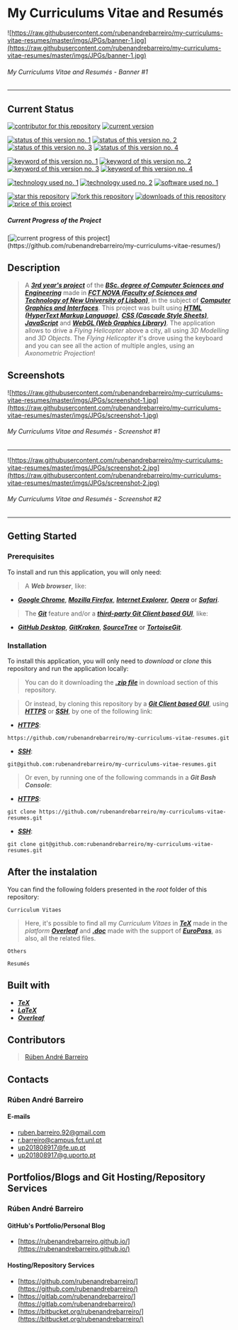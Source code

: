 # My Curriculums Vitae and Resumés

![https://raw.githubusercontent.com/rubenandrebarreiro/my-curriculums-vitae-resumes/master/imgs/JPGs/banner-1.jpg](https://raw.githubusercontent.com/rubenandrebarreiro/my-curriculums-vitae-resumes/master/imgs/JPGs/banner-1.jpg)
######  My Curriculums Vitae and Resumés - Banner #1

***


## Current Status
[![contributor for this repository](https://img.shields.io/badge/contributor-rubenandrebarreiro-blue.svg)](https://github.com/rubenandrebarreiro/) [![current version](https://img.shields.io/badge/version-1.0-magenta.svg)](https://github.com/rubenandrebarreiro/my-curriculums-vitae-resumes/)

[![status of this version no. 1](https://img.shields.io/badge/status-completed-orange.svg)](https://github.com/rubenandrebarreiro/my-curriculums-vitae-resumes/)
[![status of this version no. 2](https://img.shields.io/badge/status-final-orange.svg)](https://github.com/rubenandrebarreiro/my-curriculums-vitae-resumes/)
[![status of this version no. 3](https://img.shields.io/badge/status-stable-orange.svg)](https://github.com/rubenandrebarreiro/my-curriculums-vitae-resumes/)
[![status of this version no. 4](https://img.shields.io/badge/status-documented-orange.svg)](https://github.com/rubenandrebarreiro/my-curriculums-vitae-resumes/)

[![keyword of this version no. 1](https://img.shields.io/badge/keyword-curriculum-brown.svg)](https://github.com/rubenandrebarreiro/my-curriculums-vitae-resumes/)
[![keyword of this version no. 2](https://img.shields.io/badge/keyword-vitae-brown.svg)](https://github.com/rubenandrebarreiro/my-curriculums-vitae-resumes/)
[![keyword of this version no. 3](https://img.shields.io/badge/keyword-resumes-brown.svg)](https://github.com/rubenandrebarreiro/my-curriculums-vitae-resumes/)
[![keyword of this version no. 4](https://img.shields.io/badge/keyword-docs-brown.svg)](https://github.com/rubenandrebarreiro/my-curriculums-vitae-resumes/)

[![technology used no. 1](https://img.shields.io/badge/built&nbsp;with-tex-red.svg)](https://en.wikipedia.org/wiki/TeX)
[![technology used no. 2](https://img.shields.io/badge/built&nbsp;with-latex-red.svg)](https://www.latex-project.org/)
[![software used no. 1](https://img.shields.io/badge/software-overleaf-gold.svg)](https://www.overleaf.com/) 

[![star this repository](http://githubbadges.com/star.svg?user=rubenandrebarreiro&repo=my-curriculums-vitae-resumes&style=flat)](https://github.com/rubenandrebarreiro/my-curriculums-vitae-resumes/stargazers)
[![fork this repository](http://githubbadges.com/fork.svg?user=rubenandrebarreiro&repo=my-curriculums-vitae-resumes&style=flat)](https://github.com/rubenandrebarreiro/my-curriculums-vitae-resumes/fork)
[![downloads of this repository](https://img.shields.io/github/downloads/rubenandrebarreiro/my-curriculums-vitae-resumes/total.svg)](https://github.com/rubenandrebarreiro/my-curriculums-vitae-resumes/archive/master.zip)
[![price of this project](https://img.shields.io/badge/price-not&nbsp;applicable-success.svg)](https://github.com/rubenandrebarreiro/my-curriculums-vitae-resumes/archive/master.zip)

##### Current Progress of the Project

[![current progress of this project](http://progressed.io/bar/100?title=&nbsp;completed&nbsp;)](https://github.com/rubenandrebarreiro/my-curriculums-vitae-resumes/) 


## Description
> A [**_3rd year's project_**](http://www.unl.pt/guia/2018/fct/UNLGI_getCurso?curso=935) of the [**_BSc. degree of Computer Sciences and Engineering_**](https://www.fct.unl.pt/en/education/course/integrated-master-computer-science/) made in [**_FCT NOVA (Faculty of Sciences and Technology of New University of Lisbon)_**](https://www.fct.unl.pt/), in the subject of [**_Computer Graphics and Interfaces_**](http://www.unl.pt/guia/2018/fct/UNLGI_getUC?uc=8150). This project was built using [**_HTML (HyperText Markup Language)_**](https://www.w3schools.com/html/), [**_CSS (Cascade Style Sheets)_**](https://www.w3schools.com/css/), [**_JavaScript_**](https://www.w3schools.com/js/) and [**_WebGL (Web Graphics Library)_**](https://get.webgl.org/). The application allows to drive a _Flying Helicopter_ above a city, all using _3D Modelling_ and _3D Objects_. The _Flying Helicopter_ it's drove using the keyboard and you can see all the action of multiple angles, using an _Axonometric Projection_!

## Screenshots

![https://raw.githubusercontent.com/rubenandrebarreiro/my-curriculums-vitae-resumes/master/imgs/JPGs/screenshot-1.jpg](https://raw.githubusercontent.com/rubenandrebarreiro/my-curriculums-vitae-resumes/master/imgs/JPGs/screenshot-1.jpg)
######  My Curriculums Vitae and Resumés - Screenshot #1

***

![https://raw.githubusercontent.com/rubenandrebarreiro/my-curriculums-vitae-resumes/master/imgs/JPGs/screenshot-2.jpg](https://raw.githubusercontent.com/rubenandrebarreiro/my-curriculums-vitae-resumes/master/imgs/JPGs/screenshot-2.jpg)
######  My Curriculums Vitae and Resumés - Screenshot #2

***


## Getting Started

### Prerequisites
To install and run this application, you will only need:
> A **_Web browser_**, like:
* [**_Google Chrome_**](https://www.google.com/chrome/), [**_Mozilla Firefox_**](https://www.mozilla.org/), [**_Internet Explorer_**](https://www.microsoft.com/download/internet-explorer.aspx), [**_Opera_**](https://www.opera.com/) or [**_Safari_**](https://www.apple.com/safari/).
> The [**_Git_**](https://git-scm.com/) feature and/or a [**_third-party Git Client based GUI_**](https://git-scm.com/downloads/guis/), like:
* [**_GitHub Desktop_**](https://desktop.github.com/), [**_GitKraken_**](https://www.gitkraken.com/), [**_SourceTree_**](https://www.sourcetreeapp.com/) or [**_TortoiseGit_**](https://tortoisegit.org/).

### Installation
To install this application, you will only need to _download_ or _clone_ this repository and run the application locally:

> You can do it downloading the [**_.zip file_**](https://github.com/rubenandrebarreiro/3d-object-modelling-helicopter/archive/master.zip) in download section of this repository.

> Or instead, by cloning this repository by a [**_Git Client based GUI_**](https://git-scm.com/downloads/guis), using [**_HTTPS_**](https://en.wikipedia.org/wiki/HTTPS) or [**_SSH_**](https://en.wikipedia.org/wiki/SSH_File_Transfer_Protocol), by one of the following link:
* [**_HTTPS_**](https://en.wikipedia.org/wiki/HTTPS):
```
https://github.com/rubenandrebarreiro/my-curriculums-vitae-resumes.git
```
* [**_SSH_**](https://en.wikipedia.org/wiki/SSH_File_Transfer_Protocol):
```
git@github.com:rubenandrebarreiro/my-curriculums-vitae-resumes.git
```

> Or even, by running one of the following commands in a **_Git Bash Console_**:
* [**_HTTPS_**](https://en.wikipedia.org/wiki/HTTPS):
```
git clone https://github.com/rubenandrebarreiro/my-curriculums-vitae-resumes.git
```
* [**_SSH_**](https://en.wikipedia.org/wiki/SSH_File_Transfer_Protocol):
```
git clone git@github.com:rubenandrebarreiro/my-curriculums-vitae-resumes.git
```

## After the instalation
You can find the following folders presented in the _root_ folder of this repository:
```
Curriculum Vitaes
```
> Here, it's possible to find all my _Curriculum Vitaes_ in [**_TeX_**](https://en.wikipedia.org/wiki/TeX) made in the _platform_ [**_Overleaf_**](https://www.overleaf.com/) and [**_.doc_**](https://products.office.com/word) made with the support of [**_EuroPass_**](https://europass.cedefop.europa.eu/), as also, all the related files. 

```
Others
```
> 

```
Resumés
```
> 


## Built with
* [**_TeX_**](https://en.wikipedia.org/wiki/TeX)
* [**_LaTeX_**](https://en.wikipedia.org/wiki/LaTeX)
* [**_Overleaf_**](https://www.overleaf.com/)

## Contributors

> [Rúben André Barreiro](https://github.com/rubenandrebarreiro/)

## Contacts

### Rúben André Barreiro
#### E-mails
* [ruben.barreiro.92@gmail.com](mailto:ruben.barreiro.92@gmail.com)
* [r.barreiro@campus.fct.unl.pt](mailto:r.barreiro@campus.fct.unl.pt)
* [up201808917@fe.up.pt](mailto:up201808917@fe.up.pt)
* [up201808917@g.uporto.pt](mailto:up201808917@g.uporto.pt)

## Portfolios/Blogs and Git Hosting/Repository Services

### Rúben André Barreiro
#### GitHub's Portfolio/Personal Blog
* [https://rubenandrebarreiro.github.io/](https://rubenandrebarreiro.github.io/)

#### Hosting/Repository Services
* [https://github.com/rubenandrebarreiro/](https://github.com/rubenandrebarreiro/)
* [https://gitlab.com/rubenandrebarreiro/](https://gitlab.com/rubenandrebarreiro/)
* [https://bitbucket.org/rubenandrebarreiro/](https://bitbucket.org/rubenandrebarreiro/)
